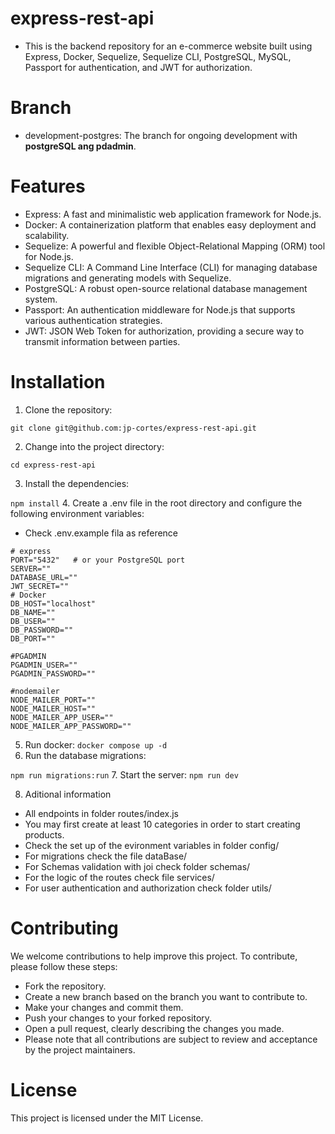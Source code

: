 # express-rest-api

* This is the backend repository for an e-commerce website built using Express, Docker, Sequelize, Sequelize CLI, PostgreSQL, MySQL, Passport for authentication, and JWT for authorization.

# Branch
* development-postgres: The branch for ongoing development with **postgreSQL ang pdadmin**.

# Features
* Express: A fast and minimalistic web application framework for Node.js.
* Docker: A containerization platform that enables easy deployment and scalability.
* Sequelize: A powerful and flexible Object-Relational Mapping (ORM) tool for Node.js.
* Sequelize CLI: A Command Line Interface (CLI) for managing database migrations and generating models with Sequelize.
* PostgreSQL: A robust open-source relational database management system.
* Passport: An authentication middleware for Node.js that supports various authentication strategies.
* JWT: JSON Web Token for authorization, providing a secure way to transmit information between parties.


# Installation
1. Clone the repository:

```git clone git@github.com:jp-cortes/express-rest-api.git```

2. Change into the project directory:

```cd express-rest-api```

3. Install the dependencies:

```npm install```
4. Create a .env file in the root directory and configure the following environment variables:
* Check .env.example fila as reference
```
# express
PORT="5432"   # or your PostgreSQL port
SERVER=""
DATABASE_URL=""
JWT_SECRET=""
# Docker
DB_HOST="localhost"
DB_NAME=""
DB_USER=""
DB_PASSWORD=""
DB_PORT=""

#PGADMIN
PGADMIN_USER=""
PGADMIN_PASSWORD=""

#nodemailer
NODE_MAILER_PORT=""
NODE_MAILER_HOST=""
NODE_MAILER_APP_USER=""
NODE_MAILER_APP_PASSWORD=""
```
5. Run docker:
```docker compose up -d```
6. Run the database migrations:

```npm run migrations:run```
7. Start the server:
```npm run dev```

8. Aditional information
* All endpoints in folder routes/index.js
* You may first create at least 10 categories in order to start creating products.
* Check the set up of the evironment variables in folder config/
* For migrations check the file dataBase/
* For Schemas validation with joi check folder schemas/
* For the logic of the routes check file services/
* For user authentication and authorization check folder utils/



# Contributing
We welcome contributions to help improve this project. To contribute, please follow these steps:

* Fork the repository.
* Create a new branch based on the branch you want to contribute to.
* Make your changes and commit them.
* Push your changes to your forked repository.
* Open a pull request, clearly describing the changes you made.
* Please note that all contributions are subject to review and acceptance by the project maintainers.

# License
This project is licensed under the MIT License.

